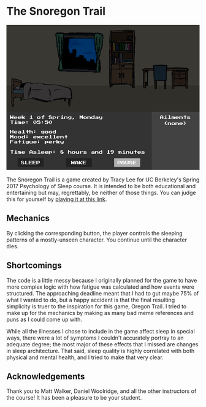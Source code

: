 # The Snoregon Trail

![game screenshot](https://github.com/lunartofu/snoregon-trail/blob/master/preview.PNG)

The Snoregon Trail is a game created by Tracy Lee for UC Berkeley's Spring 2017 Psychology of Sleep course. It is intended to be both educational and entertaining but may, regrettably, be neither of those things. You can judge this for yourself by [playing it at this link](http://www.tofuturtle.com/projects/psych133).

## Mechanics
By clicking the corresponding button, the player controls the sleeping patterns of a mostly-unseen character. You continue until the character dies.

## Shortcomings
The code is a little messy because I originally planned for the game to have more complex logic with how fatigue was calculated and how events were structured. The approaching deadline meant that I had to gut maybe 75% of what I wanted to do, but a happy accident is that the final resulting simplicity is truer to the inspiration for this game, Oregon Trail. I tried to make up for the mechanics by making as many bad meme references and puns as I could come up with.

While all the illnesses I chose to include in the game affect sleep in special ways, there were a lot of symptoms I couldn't accurately portray to an adequate degree; the most major of these effects that I missed are changes in sleep architecture. That said, sleep quality is highly correlated with both physical and mental health, and I tried to make that very clear.

## Acknowledgements
Thank you to Matt Walker, Daniel Woolridge, and all the other instructors of the course! It has been a pleasure to be your student.
